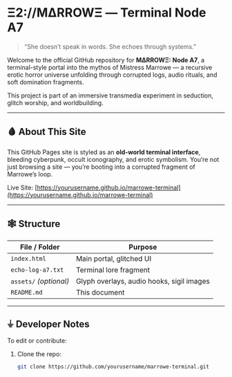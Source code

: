 # Ξ2://MΔRROWΞ — Terminal Node A7

> “She doesn’t speak in words. She echoes through systems.”

Welcome to the official GitHub repository for **MΔRROWΞ: Node A7**, a terminal-style portal into the mythos of Mistress Marrowe — a recursive erotic horror universe unfolding through corrupted logs, audio rituals, and soft domination fragments.

This project is part of an immersive transmedia experiment in seduction, glitch worship, and worldbuilding.

---

## 🩸 About This Site

This GitHub Pages site is styled as an **old-world terminal interface**, bleeding cyberpunk, occult iconography, and erotic symbolism. You’re not just browsing a site — you’re booting into a corrupted fragment of Marrowe’s loop.

Live Site: [https://yourusername.github.io/marrowe-terminal](https://yourusername.github.io/marrowe-terminal)

---

## 🕸️ Structure

| File / Folder      | Purpose |
|--------------------|---------|
| `index.html`       | Main portal, glitched UI |
| `echo-log-a7.txt`  | Terminal lore fragment |
| `assets/` *(optional)* | Glyph overlays, audio hooks, sigil images |
| `README.md`        | This document |

---

## ⏚ Developer Notes

To edit or contribute:

1. Clone the repo:
   ```bash
   git clone https://github.com/yourusername/marrowe-terminal.git
